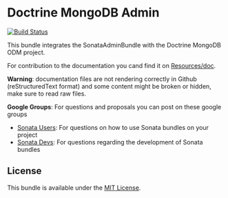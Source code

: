 Doctrine MongoDB Admin
======================

[![Build Status](https://travis-ci.org/sonata-project/SonataDoctrineMongoDBAdminBundle.png?branch=master)](https://travis-ci.org/sonata-project/SonataDoctrineMongoDBAdminBundle)

This bundle integrates the SonataAdminBundle with the Doctrine MongoDB ODM project.

For contribution to the documentation you cand find it on [Resources/doc](https://github.com/sonata-project/SonataDoctrineMongoDBAdminBundle/tree/master/Resources/doc).

**Warning**: documentation files are not rendering correctly in Github (reStructuredText format)
and some content might be broken or hidden, make sure to read raw files.

**Google Groups**: For questions and proposals you can post on these google groups

* [Sonata Users](https://groups.google.com/group/sonata-users): For questions on how to use Sonata bundles on your project
* [Sonata Devs](https://groups.google.com/group/sonata-devs): For questions regarding the development of Sonata bundles

License
-------

This bundle is available under the [MIT License](Resources/meta/LICENSE).

